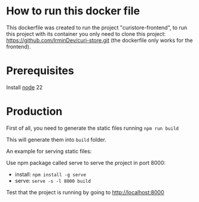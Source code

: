 # How to run this docker file
This dockerfile was created to run the project "curistore-frontend", to run this project with its container you only need to clone this project: https://github.com/IrminDev/curi-store.git (the dockerfile only works for the frontend).

# Prerequisites
Install [node](https://nodejs.org/en/download/package-manager) 22

# Production
First of all, you need to generate the static files running `npm run build`

This will generate them into `build` folder.

An example for serving static files:

Use npm package called serve to serve the project in port 8000:
- install: `npm install -g serve`
- serve: `serve -s -l 8000 build`

Test that the project is running by going to <http://localhost:8000>